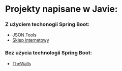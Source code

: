 # Projekty napisane w Javie:

### Z użyciem techonogii Spring Boot:

* [JSON Tools](https://github.com/wojciechgunia/PUT_IO_Project_JSON_Tools)
* [Sklep internetowy](https://github.com/TheRemekk/sklep-internetowy-be)

### Bez użycia technologii Spring Boot:

* [TheWalls](https://github.com/TheRemekk/TheWalls)
